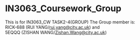 # IN3063_Coursework_Group
This is for IN3063_CW TASK2-4(GROUP)
The Group member is:  
RICK-688 (RUI YANG/rui.yang@city.ac.uk) and  
5EQQQ (ZISHAN WANG/Zishan.Wang@city.ac.uk)
